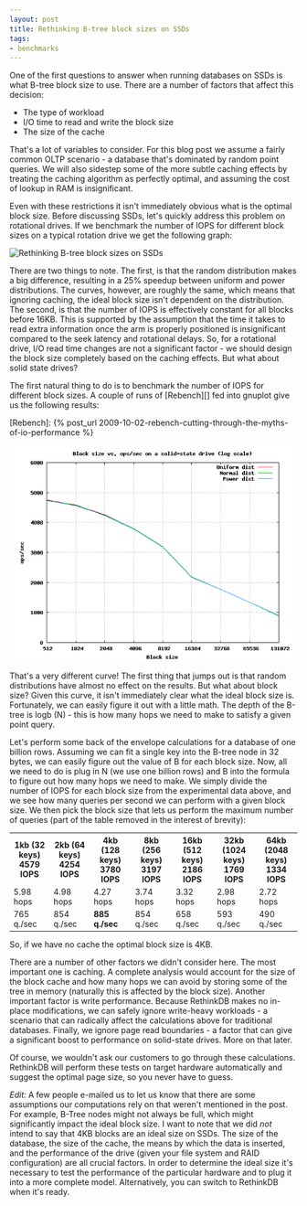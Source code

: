 ```yaml
---
layout: post
title: Rethinking B-tree block sizes on SSDs
tags:
- benchmarks
--- 
```


One of the first questions to answer when running databases on SSDs is what
B-tree block size to use. There are a number of factors that affect this
decision:

  * The type of workload
  * I/O time to read and write the block size
  * The size of the cache

That's a lot of variables to consider. For this blog post we assume a fairly
common OLTP scenario - a database that's dominated by random point queries. We
will also sidestep some of the more subtle caching effects by treating the
caching algorithm as perfectly optimal, and assuming the cost of lookup in RAM
is insignificant.
<!--more-->

Even with these restrictions it isn't immediately obvious what is the optimal
block size. Before discussing SSDs, let's quickly address this problem on
rotational drives. If we benchmark the number of IOPS for different block sizes
on a typical rotation drive we get the following graph:

![Rethinking B-tree block sizes on
SSDs](/assets/images/posts/2009-10-05-rethinking-b-tree-block-sizes-on-ssds-1.png)

There are two things to note. The first, is that the random distribution makes
a big difference, resulting in a 25% speedup between uniform and power
distributions. The curves, however, are roughly the same, which means that
ignoring caching, the ideal block size isn't dependent on the distribution.
The second, is that the number of IOPS is effectively constant for all blocks
before 16KB. This is supported by the assumption that the time it takes to read
extra information once the arm is properly positioned is insignificant compared
to the seek latency and rotational delays. So, for a rotational drive, I/O read
time changes are not a significant factor - we should design the block size
completely based on the caching effects. But what about solid state drives?

The first natural thing to do is to benchmark the number of IOPS for different
block sizes. A couple of runs of [Rebench][] fed into gnuplot give us the
following results:

[Rebench]: {% post_url 2009-10-02-rebench-cutting-through-the-myths-of-io-performance %}

![Rethinking B-tree block sizes on SSDs](/assets/images/posts/2009-10-05-rethinking-b-tree-block-sizes-on-ssds-2.png)

That's a very different curve! The first thing that jumps out is that random
distributions have almost no effect on the results. But what about block size?
Given this curve, it isn't immediately clear what the ideal block size is.
Fortunately, we can easily figure it out with a little math. The depth of the
B-tree is logb (N) - this is how many hops we need to make to satisfy a given
point query.

Let's perform some back of the envelope calculations for a database of one
billion rows. Assuming we can fit a single key into the B-tree node in 32
bytes, we can easily figure out the value of B for each block size. Now, all we
need to do is plug in N (we use one billion rows) and B into the formula to
figure out how many hops we need to make. We simply divide the number of IOPS
for each block size from the experimental data above, and we see how many
queries per second we can perform with a given block size. We then pick the
block size that lets us perform the maximum number of queries (part of the
table removed in the interest of brevity):

<table>
    <tr>
        <th>1kb (32 keys) 4579 IOPS</th>
        <th>2kb (64 keys) 4254 IOPS</th>
        <th>4kb (128 keys) 3780 IOPS</th>
        <th>8kb (256 keys) 3197 IOPS</th>
        <th>16kb (512 keys) 2186 IOPS</th>
        <th>32kb (1024 keys) 1769 IOPS</th>
        <th>64kb (2048 keys) 1334 IOPS</th>
    </tr>
    <tr>
        <td>5.98 hops</td>
        <td>4.98 hops</td>
        <td>4.27 hops</td>
        <td>3.74 hops</td>
        <td>3.32 hops</td>
        <td>2.98 hops</td>
        <td>2.72 hops</td>
    </tr>
    <tr>
        <td>765 q./sec</td>
        <td>854 q./sec</td>
        <td><strong>885 q./sec</strong></td>
        <td>854 q./sec</td>
        <td>658 q./sec</td>
        <td>593 q./sec</td>
        <td>490 q./sec</td>
    </tr>
</table>

So, if we have no cache the optimal block size is 4KB.

There are a number of other factors we didn't consider here. The most important
one is caching. A complete analysis would account for the size of the block
cache and how many hops we can avoid by storing some of the tree in memory
(naturally this is affected by the block size). Another important factor is
write performance. Because RethinkDB makes no in-place modifications, we can
safely ignore write-heavy workloads - a scenario that can radically affect the
calculations above for traditional databases.  Finally, we ignore page read
boundaries - a factor that can give a significant boost to performance on
solid-state drives. More on that later.

Of course, we wouldn't ask our customers to go through these calculations.
RethinkDB will perform these tests on target hardware automatically and suggest
the optimal page size, so you never have to guess.

_Edit:_ A few people e-mailed us to let us know that there are some assumptions
our computations rely on that weren't mentioned in the post. For example,
B-Tree nodes might not always be full, which might significantly impact the
ideal block size. I want to note that we did _not_ intend to say that 4KB
blocks are an ideal size on SSDs. The size of the database, the size of the
cache, the means by which the data is inserted, and the performance of the
drive (given your file system and RAID configuration) are all crucial factors.
In order to determine the ideal size it's necessary to test the performance of
the particular hardware and to plug it into a more complete model.
Alternatively, you can switch to RethinkDB when it's ready.

